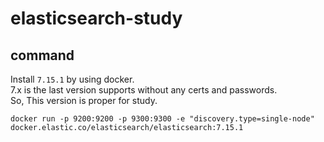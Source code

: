 # elasticsearch-study

## command
Install `7.15.1` by using docker.  
7.x is the last version supports without any certs and passwords.  
So, This version is proper for study.
```
docker run -p 9200:9200 -p 9300:9300 -e "discovery.type=single-node" docker.elastic.co/elasticsearch/elasticsearch:7.15.1
```
